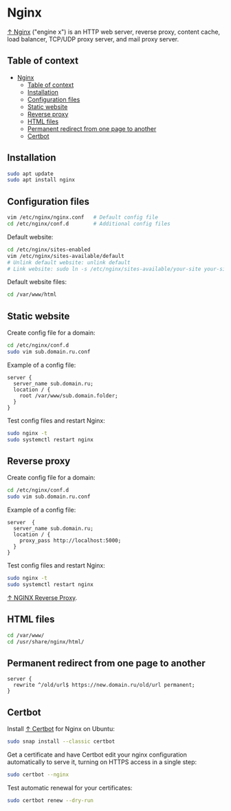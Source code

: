 # Nginx

[↑ Nginx](https://nginx.org) ("engine x") is an HTTP web server, reverse proxy, content cache, load balancer, TCP/UDP proxy server, and mail proxy server.

## Table of context

- [Nginx](#nginx)
  - [Table of context](#table-of-context)
  - [Installation](#installation)
  - [Configuration files](#configuration-files)
  - [Static website](#static-website)
  - [Reverse proxy](#reverse-proxy)
  - [HTML files](#html-files)
  - [Permanent redirect from one page to another](#permanent-redirect-from-one-page-to-another)
  - [Certbot](#certbot)

## Installation

```bash
sudo apt update
sudo apt install nginx
```

## Configuration files

```sh
vim /etc/nginx/nginx.conf   # Default config file
cd /etc/nginx/conf.d        # Additional config files
```

Default website:

```bash
cd /etc/nginx/sites-enabled
vim /etc/nginx/sites-available/default
# Unlink default website: unlink default
# Link website: sudo ln -s /etc/nginx/sites-available/your-site your-site
```

Default website files:

```bash
cd /var/www/html
```

## Static website

Create config file for a domain:

```sh
cd /etc/nginx/conf.d
sudo vim sub.domain.ru.conf
```

Example of a config file:

```text
server {
  server_name sub.domain.ru;
  location / {
    root /var/www/sub.domain.folder;
  }
}
```

Test config files and restart Nginx:

```sh
sudo nginx -t
sudo systemctl restart nginx
```

## Reverse proxy

Create config file for a domain:

```sh
cd /etc/nginx/conf.d
sudo vim sub.domain.ru.conf
```

Example of a config file:

```text
server  {
  server_name sub.domain.ru;
  location / {
    proxy_pass http://localhost:5000;
  }
}
```

Test config files and restart Nginx:

```sh
sudo nginx -t
sudo systemctl restart nginx
```

[↑ NGINX Reverse Proxy](https://docs.nginx.com/nginx/admin-guide/web-server/reverse-proxy/).

## HTML files

```sh
cd /var/www/
cd /usr/share/nginx/html/
```

## Permanent redirect from one page to another

```text
server {
  rewrite ^/old/url$ https://new.domain.ru/old/url permanent;
}
```

## Certbot

Install [↑ Certbot](https://certbot.eff.org/) for Nginx on Ubuntu:

```bash
sudo snap install --classic certbot
```

Get a certificate and have Certbot edit your nginx configuration automatically to serve it, turning on HTTPS access in a single step:

```bash
sudo certbot --nginx
```

Test automatic renewal for your certificates:

```bash
sudo certbot renew --dry-run
```
